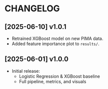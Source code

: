 # CHANGELOG

## [2025-06-10] v1.0.1
- Retrained XGBoost model on new PIMA data.
- Added feature importance plot to `results/`.

## [2025-06-01] v1.0.0
- Initial release: 
  - Logistic Regression & XGBoost baseline
  - Full pipeline, metrics, and visuals
